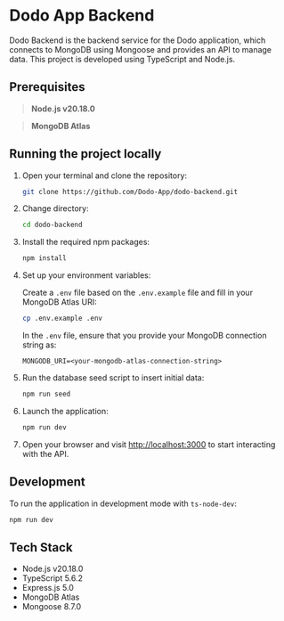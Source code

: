 # Dodo App Backend
Dodo Backend is the backend service for the Dodo application, which connects to MongoDB using Mongoose and provides an API to manage data. This project is developed using TypeScript and Node.js.

## Prerequisites
> **Node.js v20.18.0**

> **MongoDB Atlas**

## Running the project locally
1. Open your terminal and clone the repository:
    ```sh
    git clone https://github.com/Dodo-App/dodo-backend.git
    ```

2. Change directory:
    ```sh
    cd dodo-backend
    ```

3. Install the required npm packages:
    ```sh
    npm install
    ```

4. Set up your environment variables:

    Create a `.env` file based on the `.env.example` file and fill in your MongoDB Atlas URI:
    ```sh
    cp .env.example .env
    ```

    In the `.env` file, ensure that you provide your MongoDB connection string as:
    ```
    MONGODB_URI=<your-mongodb-atlas-connection-string>
    ```

5. Run the database seed script to insert initial data:
    ```sh
    npm run seed
    ```

6. Launch the application:
    ```sh
    npm run dev
    ```

7. Open your browser and visit [http://localhost:3000](http://localhost:3000) to start interacting with the API.

## Development
To run the application in development mode with `ts-node-dev`:
```sh
npm run dev
```

## Tech Stack
- Node.js v20.18.0
- TypeScript 5.6.2
- Express.js 5.0
- MongoDB Atlas
- Mongoose 8.7.0